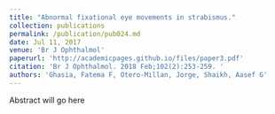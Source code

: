 ```yaml
---
title: "Abnormal fixational eye movements in strabismus."
collection: publications
permalink: /publication/pub024.md
date: Jul 11, 2017
venue: 'Br J Ophthalmol'
paperurl: 'http://academicpages.github.io/files/paper3.pdf'
citation: 'Br J Ophthalmol. 2018 Feb;102(2):253-259. '
authors: 'Ghasia, Fatema F, Otero-Millan, Jorge, Shaikh, Aasef G'
---
```

Abstract will go here

